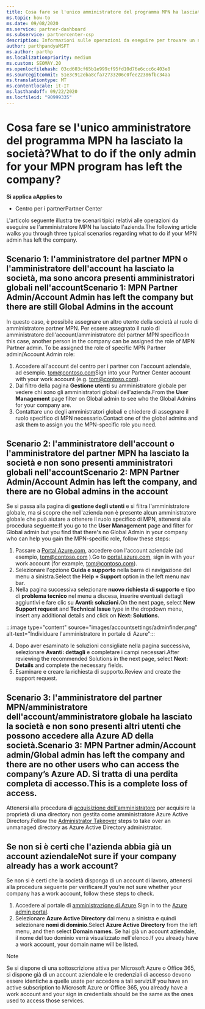 ```yaml
---
title: Cosa fare se l'unico amministratore del programma MPN ha lasciato la società?
ms.topic: how-to
ms.date: 09/08/2020
ms.service: partner-dashboard
ms.subservice: partnercenter-csp
description: Informazioni sulle operazioni da eseguire per trovare un nuovo amministratore MPN o ottenere assistenza dall'amministratore globale dell'azienda. Inoltre, informazioni su come aggiungere un nuovo amministratore globale del centro per i partner.
author: parthpandyaMSFT
ms.author: parthp
ms.localizationpriority: medium
ms.custom: SEOMAY.20
ms.openlocfilehash: 03cd603cf65b1e999cf95fd10d76e6ccc6c403e8
ms.sourcegitcommit: 51e3c912eba8cfa72733206c0fee22386fbc34aa
ms.translationtype: MT
ms.contentlocale: it-IT
ms.lasthandoff: 09/22/2020
ms.locfileid: "90999335"
---
```

# <a name="what-to-do-if-the-only-admin-for-your-mpn-program-has-left-the-company"></a><span data-ttu-id="aea07-103">Cosa fare se l'unico amministratore del programma MPN ha lasciato la società?</span><span class="sxs-lookup"><span data-stu-id="aea07-103">What to do if the only admin for your MPN program has left the company?</span></span>

<span data-ttu-id="aea07-104">**Si applica a**</span><span class="sxs-lookup"><span data-stu-id="aea07-104">**Applies to**</span></span>

- <span data-ttu-id="aea07-105">Centro per i partner</span><span class="sxs-lookup"><span data-stu-id="aea07-105">Partner Center</span></span>

<span data-ttu-id="aea07-106">L'articolo seguente illustra tre scenari tipici relativi alle operazioni da eseguire se l'amministratore MPN ha lasciato l'azienda.</span><span class="sxs-lookup"><span data-stu-id="aea07-106">The following article walks you through three typical scenarios regarding what to do if your MPN admin has left the company.</span></span>

## <a name="scenario-1-mpn-partner-adminaccount-admin-has-left-the-company-but-there-are-still-global-admins-in-the-account"></a><span data-ttu-id="aea07-107">Scenario 1: l'amministratore del partner MPN o l'amministratore dell'account ha lasciato la società, ma sono ancora presenti amministratori globali nell'account</span><span class="sxs-lookup"><span data-stu-id="aea07-107">Scenario 1: MPN Partner Admin/Account Admin has left the company but there are still Global Admins in the account</span></span>

<span data-ttu-id="aea07-108">In questo caso, è possibile assegnare un altro utente della società al ruolo di amministratore partner MPN. Per essere assegnato il ruolo di amministratore dell'account/amministratore del partner MPN specifico:</span><span class="sxs-lookup"><span data-stu-id="aea07-108">In this case, another person in the company can be assigned the role of MPN Partner admin. To be assigned the role of specific MPN Partner admin/Account Admin role:</span></span>

1. <span data-ttu-id="aea07-109">Accedere all'account del centro per i partner con l'account aziendale, ad esempio. tom@contoso.com</span><span class="sxs-lookup"><span data-stu-id="aea07-109">Sign into your Partner Center account with your work account (e.g. tom@contoso.com).</span></span>
1. <span data-ttu-id="aea07-110">Dal filtro della pagina **Gestione utenti** su amministratore globale per vedere chi sono gli amministratori globali dell'azienda.</span><span class="sxs-lookup"><span data-stu-id="aea07-110">From the **User Management** page filter on Global admin to see who the Global Admins for your company are.</span></span> 
1. <span data-ttu-id="aea07-111">Contattare uno degli amministratori globali e chiedere di assegnare il ruolo specifico di MPN necessario.</span><span class="sxs-lookup"><span data-stu-id="aea07-111">Contact one of the global admins and ask them to assign you the MPN-specific role you need.</span></span> 

## <a name="scenario-2-mpn-partner-adminaccount-admin-has-left-the-company-and-there-are-no-global-admins-in-the-account"></a><span data-ttu-id="aea07-112">Scenario 2: l'amministratore dell'account o l'amministratore del partner MPN ha lasciato la società e non sono presenti amministratori globali nell'account</span><span class="sxs-lookup"><span data-stu-id="aea07-112">Scenario 2: MPN Partner Admin/Account Admin has left the company, and there are no Global admins in the account</span></span> 

<span data-ttu-id="aea07-113">Se si passa alla pagina di **gestione degli utenti** e si filtra l'amministratore globale, ma si scopre che nell'azienda non è presente alcun amministratore globale che può aiutare a ottenere il ruolo specifico di MPN, attenersi alla procedura seguente:</span><span class="sxs-lookup"><span data-stu-id="aea07-113">If you go to the **User Management** page and filter for Global admin but you find that there's no Global Admin in your company who can help you gain the MPN-specific role, follow these steps:</span></span>

1. <span data-ttu-id="aea07-114">Passare a [Portal.Azure.com](https://ms.portal.azure.com/), accedere con l'account aziendale (ad esempio, tom@contoso.com ).</span><span class="sxs-lookup"><span data-stu-id="aea07-114">Go to [portal.azure.com](https://ms.portal.azure.com/), sign in with your work account (for example, tom@contoso.com).</span></span> 
1. <span data-ttu-id="aea07-115">Selezionare l'opzione **Guida e supporto** nella barra di navigazione del menu a sinistra.</span><span class="sxs-lookup"><span data-stu-id="aea07-115">Select the **Help + Support** option in the left menu nav bar.</span></span>
1. <span data-ttu-id="aea07-116">Nella pagina successiva selezionare **nuovo richiesta di supporto** e tipo di **problema tecnico** nel menu a discesa, inserire eventuali dettagli aggiuntivi e fare clic su **Avanti: soluzioni.**</span><span class="sxs-lookup"><span data-stu-id="aea07-116">On the next page, select **New Support request** and **Technical Issue** type in the dropdown menu, insert any additional details and click on **Next: Solutions.**</span></span>

:::image type="content" source="images/accountsettings/adminfinder.png" alt-text="Individuare l'amministratore in portale di Azure":::

4. <span data-ttu-id="aea07-118">Dopo aver esaminato le soluzioni consigliate nella pagina successiva, selezionare **Avanti: dettagli** e completare i campi necessari.</span><span class="sxs-lookup"><span data-stu-id="aea07-118">After reviewing the recommended Solutions in the next page, select **Next: Details** and complete the necessary fields.</span></span>
1. <span data-ttu-id="aea07-119">Esaminare e creare la richiesta di supporto.</span><span class="sxs-lookup"><span data-stu-id="aea07-119">Review and create the support request.</span></span>


## <a name="scenario-3-mpn-partner-adminaccount-adminglobal-admin-has-left-the-company-and-there-are-no-other-users-who-can-access-the-companys-azure-ad-this-is-a-complete-loss-of-access"></a><span data-ttu-id="aea07-120">Scenario 3: l'amministratore del partner MPN/amministratore dell'account/amministratore globale ha lasciato la società e non sono presenti altri utenti che possono accedere alla Azure AD della società.</span><span class="sxs-lookup"><span data-stu-id="aea07-120">Scenario 3: MPN Partner admin/Account admin/Global admin has left the company and there are no other users who can access the company’s Azure AD.</span></span> <span data-ttu-id="aea07-121">Si tratta di una perdita completa di accesso.</span><span class="sxs-lookup"><span data-stu-id="aea07-121">This is a complete loss of access.</span></span>

<span data-ttu-id="aea07-122">Attenersi alla procedura di [acquisizione dell'amministratore](/azure/active-directory/users-groups-roles/domains-admin-takeover#internal-admin-takeover) per acquisire la proprietà di una directory non gestita come amministratore Azure Active Directory.</span><span class="sxs-lookup"><span data-stu-id="aea07-122">Follow the [Administrator Takeover](/azure/active-directory/users-groups-roles/domains-admin-takeover#internal-admin-takeover) steps to take over an unmanaged directory as Azure Active Directory administrator.</span></span>

## <a name="not-sure-if-your-company-already-has-a-work-account"></a><span data-ttu-id="aea07-123">Se non si è certi che l'azienda abbia già un account aziendale</span><span class="sxs-lookup"><span data-stu-id="aea07-123">Not sure if your company already has a work account?</span></span>

<span data-ttu-id="aea07-124">Se non si è certi che la società disponga di un account di lavoro, attenersi alla procedura seguente per verificare.</span><span class="sxs-lookup"><span data-stu-id="aea07-124">If you’re not sure whether your company has a work account, follow these steps to check.</span></span>

1. <span data-ttu-id="aea07-125">Accedere al portale di [amministrazione di Azure](https://ms.portal.azure.com).</span><span class="sxs-lookup"><span data-stu-id="aea07-125">Sign in to the [Azure admin portal](https://ms.portal.azure.com).</span></span>
2. <span data-ttu-id="aea07-126">Selezionare **Azure Active Directory** dal menu a sinistra e quindi selezionare **nomi di dominio**.</span><span class="sxs-lookup"><span data-stu-id="aea07-126">Select **Azure Active Directory** from the left menu, and then select **Domain names**.</span></span>
<span data-ttu-id="aea07-127">Se hai già un account aziendale, il nome del tuo dominio verrà visualizzato nell'elenco.</span><span class="sxs-lookup"><span data-stu-id="aea07-127">If you already have a work account, your domain name will be listed.</span></span>

>[!Note]
><span data-ttu-id="aea07-128">Se si dispone di una sottoscrizione attiva per Microsoft Azure o Office 365, si dispone già di un account aziendale e le credenziali di accesso devono essere identiche a quelle usate per accedere a tali servizi.</span><span class="sxs-lookup"><span data-stu-id="aea07-128">If you have an active subscription to Microsoft Azure or Office 365, you already have a work account and your sign in credentials should be the same as the ones used to access those services.</span></span>
